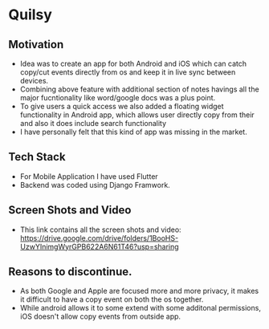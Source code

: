 # Quilsy

## Motivation
- Idea was to create an app for both Android and iOS which can catch copy/cut events directly from os and keep it in live sync between devices.
- Combining above feature with additional section of notes havings all the major fucntionality like word/google docs was a plus point.
- To give users a quick access we also added a floating widget functionality in Android app, which allows user directly copy from their and also it does include search functionality
- I have personally felt that this kind of app was missing in the market.

## Tech Stack
- For Mobile Application I have used Flutter
- Backend was coded using Django Framwork.

## Screen Shots and Video
- This link contains all the screen shots and video: https://drive.google.com/drive/folders/1BooHS-UzwYInimgWyrGPB622A6N61T46?usp=sharing

## Reasons to discontinue.
- As both Google and Apple are focused more and more privacy, it makes it difficult to have a copy event on both the os together.
- While android allows it to some extend with some additonal permissions, iOS doesn't allow copy events from outside app.  
